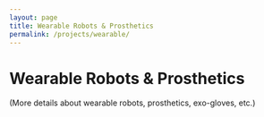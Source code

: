 ```yaml
---
layout: page
title: Wearable Robots & Prosthetics
permalink: /projects/wearable/
---
```


# Wearable Robots & Prosthetics

(More details about wearable robots, prosthetics, exo-gloves, etc.)
